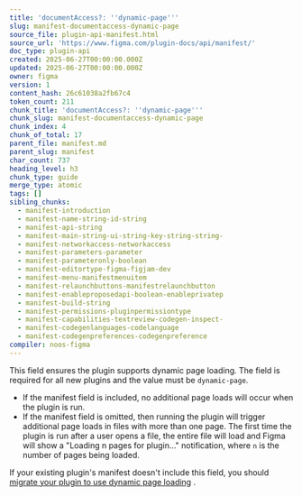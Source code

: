 ```yaml
---
title: 'documentAccess?: ''dynamic-page'''
slug: manifest-documentaccess-dynamic-page
source_file: plugin-api-manifest.html
source_url: 'https://www.figma.com/plugin-docs/api/manifest/'
doc_type: plugin-api
created: 2025-06-27T00:00:00.000Z
updated: 2025-06-27T00:00:00.000Z
owner: figma
version: 1
content_hash: 26c61038a2fb67c4
token_count: 211
chunk_title: 'documentAccess?: ''dynamic-page'''
chunk_slug: manifest-documentaccess-dynamic-page
chunk_index: 4
chunk_of_total: 17
parent_file: manifest.md
parent_slug: manifest
char_count: 737
heading_level: h3
chunk_type: guide
merge_type: atomic
tags: []
sibling_chunks:
  - manifest-introduction
  - manifest-name-string-id-string
  - manifest-api-string
  - manifest-main-string-ui-string-key-string-string-
  - manifest-networkaccess-networkaccess
  - manifest-parameters-parameter
  - manifest-parameteronly-boolean
  - manifest-editortype-figma-figjam-dev
  - manifest-menu-manifestmenuitem
  - manifest-relaunchbuttons-manifestrelaunchbutton
  - manifest-enableproposedapi-boolean-enableprivatep
  - manifest-build-string
  - manifest-permissions-pluginpermissiontype
  - manifest-capabilities-textreview-codegen-inspect-
  - manifest-codegenlanguages-codelanguage
  - manifest-codegenpreferences-codegenpreference
compiler: noos-figma
---
```


This field ensures the plugin supports dynamic page loading. The field is required for all new plugins and the value must be `dynamic-page`.

- If the manifest field is included, no additional page loads will occur when the plugin is run.
- If the manifest field is omitted, then running the plugin will trigger additional page loads in files with more than one page. The first time the plugin is run after a user opens a file, the entire file will load and Figma will show a "Loading n pages for plugin…" notification, where `n` is the number of pages being loaded.

If your existing plugin's manifest doesn't include this field, you should [migrate your plugin to use dynamic page loading](/plugin-docs/migrating-to-dynamic-loading/)
.
